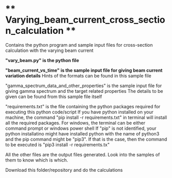 # ** Varying_beam_current_cross_section_calculation **
Contains the python program and sample input files for cross-section calculation with the varying beam current 

**"vary_beam.py" is the python file**

**"beam_current_vs_time" is the sample input file for giving beam current variation details**
Hints of the formats can be found in this sample file

"gamma_spectrum_data_and_other_properties" is the sample input file for giving gamma spectrum and the target related properties
The details to be given can be found from this sample file itself

"requirements.txt" is the file containing the python packages required for executing this python code/script
If you have python installed on your machine, the command "pip install -r requirements.txt" in terminal will install all the required packages.
For windows, the terminal can be either command prompt or windows power shell
If "pip" is not identified, your python installatino might have installed python with the name of python3 and the pip command might be "pip3".
If that is the case, then the command to be executed is "pip3 install -r requirements.tx"

All the other files are the output files generated.
Look into the samples of them to know which is which.

Download this folder/repository and do the calculations
